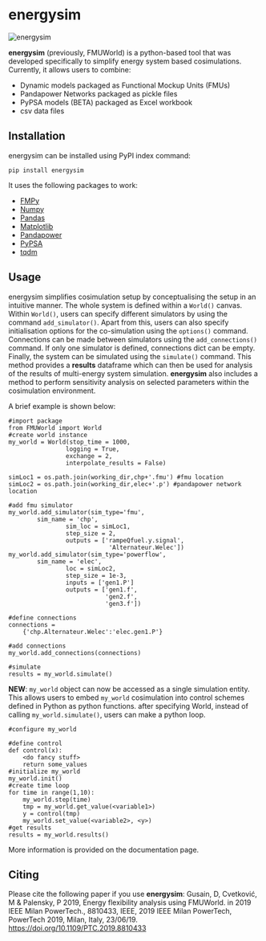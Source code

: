 # energysim

![energysim](https://i.imgur.com/9Z73YNM.png)

**energysim** (previously, FMUWorld) is a python-based tool that was developed specifically to simplify energy system based cosimulations. Currently, it allows users to combine:

  - Dynamic models packaged as Functional Mockup Units (FMUs)
  - Pandapower Networks packaged as pickle files
  - PyPSA models (BETA) packaged as Excel workbook
  - csv data files

## Installation
energysim can be installed using PyPI index command:
```
pip install energysim
```

It uses the following packages to work:
  - [FMPy](https://github.com/CATIA-Systems/FMPy)
  - [Numpy](https://pypi.org/project/numpy/)
  - [Pandas](https://pypi.org/project/pandas/)
  - [Matplotlib](https://pypi.org/project/matplotlib/)
  - [Pandapower](https://pypi.org/project/pandapower/)
  - [PyPSA](https://pypi.org/project/pypsa/)
  - [tqdm](https://pypi.org/project/tqdm/)

## Usage
energysim simplifies cosimulation setup by conceptualising the setup in an intuitive manner. The whole system is defined within a `World()` canvas. Within `World()`, users can specify different simulators by using the command `add_simulator()`. Apart from this, users can also specify initialisation options for the co-simulation using the `options()` command. Connections can be made between simulators using the `add_connections()` command. If only one simulator is defined, connections dict can be empty. Finally, the system can be simulated using the `simulate()` command. This method provides a **results** dataframe which can then be used for analysis of the results of multi-energy system simulation. **energysim** also includes a method to perform sensitivity analysis on selected parameters within the cosimulation environment.

A brief example is shown below:

```
#import package
from FMUWorld import World
#create world instance
my_world = World(stop_time = 1000, 
                logging = True, 
                exchange = 2,
                interpolate_results = False)

simLoc1 = os.path.join(working_dir,chp+'.fmu') #fmu location
simLoc2 = os.path.join(working_dir,elec+'.p') #pandapower network location

#add fmu simulator
my_world.add_simulator(sim_type='fmu',
		sim_name = 'chp', 
                sim_loc = simLoc1, 
                step_size = 2, 
                outputs = ['rampeQfuel.y.signal',
                            'Alternateur.Welec'])
my_world.add_simulator(sim_type='powerflow',
		sim_name = 'elec', 
                loc = simLoc2, 
                step_size = 1e-3, 
                inputs = ['gen1.P']
                outputs = ['gen1.f',
                           'gen2.f',
                           'gen3.f'])

#define connections
connections = 
    {'chp.Alternateur.Welec':'elec.gen1.P'}

#add connections
my_world.add_connections(connections)

#simulate
results = my_world.simulate()
```

**NEW**: `my_world` object can now be accessed as a single simulation entity. This allows users to embed `my_world` cosimulation into control schemes defined in Python as python functions. 
after specifying World, instead of calling `my_world.simulate()`, users can make a python loop.

```
#configure my_world

#define control
def control(x):
	<do fancy stuff>
	return some_values
#initialize my_world
my_world.init()
#create time loop
for time in range(1,10):
	my_world.step(time)
	tmp = my_world.get_value(<variable1>)
	y = control(tmp)
	my_world.set_value(<variable2>, <y>)
#get results
results = my_world.results()
```

More information is provided on the documentation page.

## Citing
Please cite the following paper if you use **energysim**:
Gusain, D, Cvetković, M & Palensky, P 2019, Energy flexibility analysis using FMUWorld. in 2019 IEEE Milan PowerTech., 8810433, IEEE, 2019 IEEE Milan PowerTech, PowerTech 2019, Milan, Italy, 23/06/19. https://doi.org/10.1109/PTC.2019.8810433
